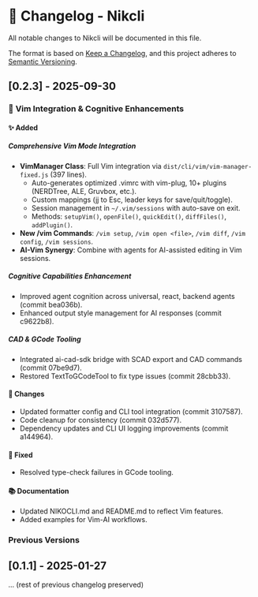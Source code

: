 # 📝 Changelog - Nikcli

All notable changes to Nikcli will be documented in this file.

The format is based on [Keep a Changelog](https://keepachangelog.com/), and this project adheres to [Semantic Versioning](https://semver.org/).

## [0.2.3] - 2025-09-30

### 🚀 **Vim Integration & Cognitive Enhancements**

#### ✨ **Added**

##### **Comprehensive Vim Mode Integration**

- **VimManager Class**: Full Vim integration via `dist/cli/vim/vim-manager-fixed.js` (397 lines).
  - Auto-generates optimized .vimrc with vim-plug, 10+ plugins (NERDTree, ALE, Gruvbox, etc.).
  - Custom mappings (jj to Esc, leader keys for save/quit/toggle).
  - Session management in `~/.vim/sessions` with auto-save on exit.
  - Methods: `setupVim()`, `openFile()`, `quickEdit()`, `diffFiles()`, `addPlugin()`.
- **New /vim Commands**: `/vim setup`, `/vim open <file>`, `/vim diff`, `/vim config`, `/vim sessions`.
- **AI-Vim Synergy**: Combine with agents for AI-assisted editing in Vim sessions.

##### **Cognitive Capabilities Enhancement**

- Improved agent cognition across universal, react, backend agents (commit bea036b).
- Enhanced output style management for AI responses (commit c9622b8).

##### **CAD & GCode Tooling**

- Integrated ai-cad-sdk bridge with SCAD export and CAD commands (commit 07be9d7).
- Restored TextToGCodeTool to fix type issues (commit 28cbb33).

#### 🔧 **Changes**

- Updated formatter config and CLI tool integration (commit 3107587).
- Code cleanup for consistency (commit 032d577).
- Dependency updates and CLI UI logging improvements (commit a144964).

#### 🐛 **Fixed**

- Resolved type-check failures in GCode tooling.

#### 📚 **Documentation**

- Updated NIKOCLI.md and README.md to reflect Vim features.
- Added examples for Vim-AI workflows.

### Previous Versions

## [0.1.1] - 2025-01-27

... (rest of previous changelog preserved)
